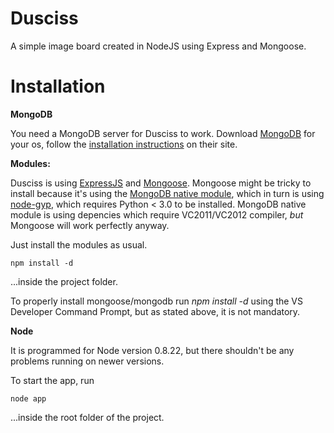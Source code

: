 Dusciss
=======
A simple image board created in NodeJS using Express and Mongoose.


Installation
============

**MongoDB**

You need a MongoDB server for Dusciss to work.
Download [MongoDB](http://www.mongodb.org/downloads) for your os, follow the [installation instructions](http://docs.mongodb.org/manual/installation/) on their site.

**Modules:**

Dusciss is using [ExpressJS](http://expressjs.com) and [Mongoose](http://mongoosejs.com/).
Mongoose might be tricky to install because it's using the [MongoDB native module](https://github.com/mongodb/node-mongodb-native), which in turn is using [node-gyp](https://github.com/TooTallNate/node-gyp), which requires Python < 3.0 to be installed.
MongoDB native module is using depencies which require VC2011/VC2012 compiler, *but* Mongoose will work perfectly anyway.


Just install the modules as usual.
```
npm install -d
```
...inside the project folder.


To properly install mongoose/mongodb run *npm install -d* using the VS Developer Command Prompt, but as stated above, it is not mandatory.



**Node**

It is programmed for Node version 0.8.22, but there shouldn't be any problems running on newer versions.

To start the app, run
```
node app
```
...inside the root folder of the project.
